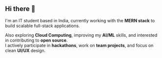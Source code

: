 ## Hi there 👋

I'm an IT student based in India, currently working with the **MERN stack** to build scalable full-stack applications.

Also exploring **Cloud Computing**, improving my **AI/ML** skills, and interested in contributing to **open source**.  
I actively participate in **hackathons**, work on **team projects**, and focus on clean **UI/UX** design.

<!---
KaruneshT1/KaruneshT1 is a ✨ special ✨ repository because its `README.md` (this file) appears on your GitHub profile.
You can click the Preview link to take a look at your changes.
--->
